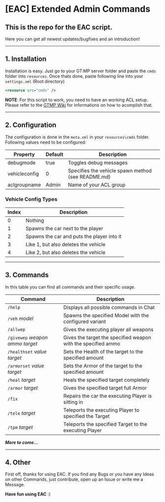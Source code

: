 # [EAC] Extended Admin Commands
## This is the repo for the EAC script.
Here you can get all newest updates/bugfixes and an introduction!



----
## 1. Installation

Installation is easy.
Just go to your GT:MP server folder and paste the `cmds` folder into `resources`.
Once thats done, paste following line into your `settings.xml` (Root directory)
```xml
<resource src="cmds" />
```

**NOTE**: For this script to work, you need to have an working ACL setup.
Please refer to the [GTMP Wiki](https://wiki.gt-mp.net/index.php/Getting_Started_with_the_Server_%26_ACL) for informations on how to acomplish that.



----
## 2. Configuration
The configuration is done in the `meta.xml` in your `resources\cmds` folder.
Following values need to be configured:

| Property      | Default | Description                                        |
| ------------- | ------- | -------------------------------------------------- |
| debugmode     | true    | Toggles debug messages                             |
| vehicleconfig | 0       | Specifies the vehicle spawn method (see README.md) |
| aclgroupname  | Admin   | Name of your ACL group                             |


### Vehicle Config Types
| Index | Description                                |
| ----- | ------------------------------------------ |
| 0     | Nothing                                    |
| 1     | Spawns the car next to the player          |
| 2     | Spawns the car and puts the player into it |
| 3     | Like 1, but also deletes the vehicle       |
| 4     | Like 2, but also deletes the vehicle       |



----
## 3. Commands
In this table you can find all commands and their specific usage.

| Command                         | Description                                                   |
| ------------------------------- | ------------------------------------------------------------- |
| `/help`                         | Displays all possible commands in Chat                        |
| `/veh` *model*                  | Spawns the specified Model with the configured variant        |
| `/allwep`                       | Gives the executing player all weapons                        |
| `/givewep` *weapon ammo target* | Gives the target the specified weapon with the specified ammo |
| `/healthset` *value target*     | Sets the Health of the target to the specified amount         |
| `/armorset` *value target*      | Sets the Armor of the target to the specified amount          |
| `/heal` *target*                | Heals the specified target completely                         |
| `/armor` *target*               | Gives the specified target full Armor                         |
| `/fix`                          | Repairs the car the executing Player is sitting in            |
| `/tele` *target*                | Teleports the executing Player to specified the Target        |
| `/tpm` *target*                 | Teleports the specified Target to the executing Player        |

***More to come...***



----
## 4.  Other
First off, thanks for using EAC.
If you find any Bugs or you have any Ideas on other Commands, just contribute, open up an Issue or write me a Message.

**Have fun using EAC** :)
